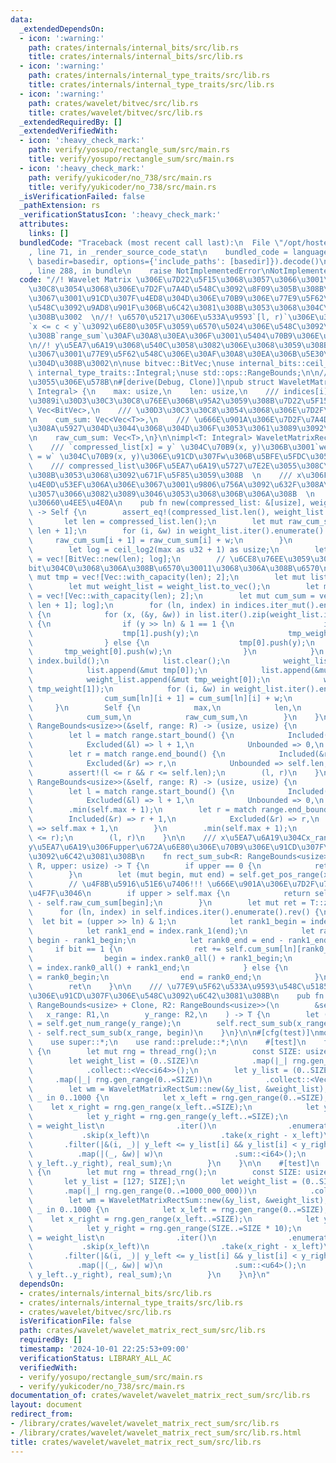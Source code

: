 ```yaml
---
data:
  _extendedDependsOn:
  - icon: ':warning:'
    path: crates/internals/internal_bits/src/lib.rs
    title: crates/internals/internal_bits/src/lib.rs
  - icon: ':warning:'
    path: crates/internals/internal_type_traits/src/lib.rs
    title: crates/internals/internal_type_traits/src/lib.rs
  - icon: ':warning:'
    path: crates/wavelet/bitvec/src/lib.rs
    title: crates/wavelet/bitvec/src/lib.rs
  _extendedRequiredBy: []
  _extendedVerifiedWith:
  - icon: ':heavy_check_mark:'
    path: verify/yosupo/rectangle_sum/src/main.rs
    title: verify/yosupo/rectangle_sum/src/main.rs
  - icon: ':heavy_check_mark:'
    path: verify/yukicoder/no_738/src/main.rs
    title: verify/yukicoder/no_738/src/main.rs
  _isVerificationFailed: false
  _pathExtension: rs
  _verificationStatusIcon: ':heavy_check_mark:'
  attributes:
    links: []
  bundledCode: "Traceback (most recent call last):\n  File \"/opt/hostedtoolcache/Python/3.10.15/x64/lib/python3.10/site-packages/onlinejudge_verify/documentation/build.py\"\
    , line 71, in _render_source_code_stat\n    bundled_code = language.bundle(stat.path,\
    \ basedir=basedir, options={'include_paths': [basedir]}).decode()\n  File \"/opt/hostedtoolcache/Python/3.10.15/x64/lib/python3.10/site-packages/onlinejudge_verify/languages/rust.py\"\
    , line 288, in bundle\n    raise NotImplementedError\nNotImplementedError\n"
  code: "//! Wavelet Matrix \u306E\u7D22\u5F15\u3068\u3057\u3066\u3001\u30D3\u30C3\
    \u30C8\u3054\u3068\u306E\u7D2F\u7A4D\u548C\u3092\u8F09\u305B\u308B\u3053\u3068\
    \u3067\u3001\u91CD\u307F\u4ED8\u304D\u306E\u70B9\u306E\u77E9\u5F62\u533A\u9593\
    \u548C\u3092\u9AD8\u901F\u306B\u6C42\u3081\u308B\u3053\u3068\u304C\u3067\u304D\
    \u308B\u3002  \n//! \u6570\u5217\u306E\u533A\u9593`[l, r)`\u306E\u3046\u3061\u306E\
    `x <= c < y`\u3092\u6E80\u305F\u3059\u6570\u5024\u306E\u548C\u3092\u6C42\u3081\
    \u308B`range_sum`\u30AF\u30A8\u30EA\u306F\u3001\u5404\u70B9\u306E\u91CD\u307F\u3092\
    \n//! y\u5EA7\u6A19\u3068\u540C\u3058\u3082\u306E\u3068\u3059\u308B\u3053\u3068\
    \u3067\u3001\u77E9\u5F62\u548C\u306E\u30AF\u30A8\u30EA\u306B\u5E30\u7740\u3067\
    \u304D\u308B\u3002\n\nuse bitvec::BitVec;\nuse internal_bits::ceil_log2;\nuse\
    \ internal_type_traits::Integral;\nuse std::ops::RangeBounds;\n\n/// T\u306F\u91CD\
    \u3055\u306E\u578B\n#[derive(Debug, Clone)]\npub struct WaveletMatrixRectSum<T:\
    \ Integral> {\n    max: usize,\n    len: usize,\n    /// indices[i] = \u4E0B\u304B\
    \u3089i\u30D3\u30C3\u30C8\u76EE\u306B\u95A2\u3059\u308B\u7D22\u5F15\n    indices:\
    \ Vec<BitVec>,\n    /// \u30D3\u30C3\u30C8\u3054\u3068\u306E\u7D2F\u7A4D\u548C\
    \n    cum_sum: Vec<Vec<T>>,\n    /// \u666E\u901A\u306E\u7D2F\u7A4D\u548C max\u3088\
    \u308A\u5927\u304D\u3044\u3068\u304D\u306F\u3053\u3061\u3089\u3092\u4F7F\u3046\
    \n    raw_cum_sum: Vec<T>,\n}\n\nimpl<T: Integral> WaveletMatrixRectSum<T> {\n\
    \    /// `compressed_list[x] = y` \u304C\u70B9(x, y)\u306B\u3001`weight_list[x]\
    \ = w` \u304C\u70B9(x, y)\u306E\u91CD\u307Fw\u306B\u5BFE\u5FDC\u3059\u308B  \n\
    \    /// compressed_list\u306F\u5EA7\u6A19\u5727\u7E2E\u3055\u308C\u3066\u3044\
    \u308B\u3053\u3068\u3092\u671F\u5F85\u3059\u308B  \n    /// x\u306F\u91CD\u8907\
    \u4E0D\u53EF\u306A\u306E\u3067\u3001\u9806\u756A\u3092\u632F\u308A\u306A\u304A\
    \u3057\u3066\u3082\u3089\u3046\u3053\u3068\u306B\u306A\u308B  \n    /// \u5168\
    \u30660\u4EE5\u4E0A\n    pub fn new(compressed_list: &[usize], weight_list: &[T])\
    \ -> Self {\n        assert_eq!(compressed_list.len(), weight_list.len());\n \
    \       let len = compressed_list.len();\n        let mut raw_cum_sum = vec![T::zero();\
    \ len + 1];\n        for (i, &w) in weight_list.iter().enumerate() {\n       \
    \     raw_cum_sum[i + 1] = raw_cum_sum[i] + w;\n        }\n        let max = *compressed_list.iter().max().unwrap_or(&0);\n\
    \        let log = ceil_log2(max as u32 + 1) as usize;\n        let mut indices\
    \ = vec![BitVec::new(len); log];\n        // \u6CE8\u76EE\u3059\u308B\u6841\u306E\
    bit\u304C0\u3068\u306A\u308B\u6570\u30011\u3068\u306A\u308B\u6570\n        let\
    \ mut tmp = vec![Vec::with_capacity(len); 2];\n        let mut list = compressed_list.to_vec();\n\
    \        let mut weight_list = weight_list.to_vec();\n        let mut tmp_weight\
    \ = vec![Vec::with_capacity(len); 2];\n        let mut cum_sum = vec![vec![T::zero();\
    \ len + 1]; log];\n        for (ln, index) in indices.iter_mut().enumerate().rev()\
    \ {\n            for (x, (&y, &w)) in list.iter().zip(weight_list.iter()).enumerate()\
    \ {\n                if (y >> ln) & 1 == 1 {\n                    index.set(x);\n\
    \                    tmp[1].push(y);\n                    tmp_weight[1].push(w);\n\
    \                } else {\n                    tmp[0].push(y);\n             \
    \       tmp_weight[0].push(w);\n                }\n            }\n           \
    \ index.build();\n            list.clear();\n            weight_list.clear();\n\
    \            list.append(&mut tmp[0]);\n            list.append(&mut tmp[1]);\n\
    \            weight_list.append(&mut tmp_weight[0]);\n            weight_list.append(&mut\
    \ tmp_weight[1]);\n            for (i, &w) in weight_list.iter().enumerate() {\n\
    \                cum_sum[ln][i + 1] = cum_sum[ln][i] + w;\n            }\n   \
    \     }\n        Self {\n            max,\n            len,\n            indices,\n\
    \            cum_sum,\n            raw_cum_sum,\n        }\n    }\n\n    fn get_pos_range<R:\
    \ RangeBounds<usize>>(&self, range: R) -> (usize, usize) {\n        use std::ops::Bound::*;\n\
    \        let l = match range.start_bound() {\n            Included(&l) => l,\n\
    \            Excluded(&l) => l + 1,\n            Unbounded => 0,\n        };\n\
    \        let r = match range.end_bound() {\n            Included(&r) => r + 1,\n\
    \            Excluded(&r) => r,\n            Unbounded => self.len,\n        };\n\
    \        assert!(l <= r && r <= self.len);\n        (l, r)\n    }\n\n    fn get_num_range<R:\
    \ RangeBounds<usize>>(&self, range: R) -> (usize, usize) {\n        use std::ops::Bound::*;\n\
    \        let l = match range.start_bound() {\n            Included(&l) => l,\n\
    \            Excluded(&l) => l + 1,\n            Unbounded => 0,\n        }\n\
    \        .min(self.max + 1);\n        let r = match range.end_bound() {\n    \
    \        Included(&r) => r + 1,\n            Excluded(&r) => r,\n            Unbounded\
    \ => self.max + 1,\n        }\n        .min(self.max + 1);\n        assert!(l\
    \ <= r);\n        (l, r)\n    }\n\n    /// x\u5EA7\u6A19\u304Cx_range\u5185\u3001\
    y\u5EA7\u6A19\u306Fupper\u672A\u6E80\u306E\u70B9\u306E\u91CD\u307F\u306E\u548C\
    \u3092\u6C42\u3081\u308B\n    fn rect_sum_sub<R: RangeBounds<usize>>(&self, x_range:\
    \ R, upper: usize) -> T {\n        if upper == 0 {\n            return T::zero();\n\
    \        }\n        let (mut begin, mut end) = self.get_pos_range(x_range);\n\
    \        // \u4F8B\u5916\u51E6\u7406!!! \u666E\u901A\u306E\u7D2F\u7A4D\u548C\u3092\
    \u4F7F\u3046\n        if upper > self.max {\n            return self.raw_cum_sum[end]\
    \ - self.raw_cum_sum[begin];\n        }\n        let mut ret = T::zero();\n  \
    \      for (ln, index) in self.indices.iter().enumerate().rev() {\n          \
    \  let bit = (upper >> ln) & 1;\n            let rank1_begin = index.rank_1(begin);\n\
    \            let rank1_end = index.rank_1(end);\n            let rank0_begin =\
    \ begin - rank1_begin;\n            let rank0_end = end - rank1_end;\n       \
    \     if bit == 1 {\n                ret += self.cum_sum[ln][rank0_end] - self.cum_sum[ln][rank0_begin];\n\
    \                begin = index.rank0_all() + rank1_begin;\n                end\
    \ = index.rank0_all() + rank1_end;\n            } else {\n                begin\
    \ = rank0_begin;\n                end = rank0_end;\n            }\n        }\n\
    \        ret\n    }\n\n    /// \u77E9\u5F62\u533A\u9593\u548C\u5185\u306E\u70B9\
    \u306E\u91CD\u307F\u306E\u548C\u3092\u6C42\u3081\u308B\n    pub fn rect_sum<R1:\
    \ RangeBounds<usize> + Clone, R2: RangeBounds<usize>>(\n        &self,\n     \
    \   x_range: R1,\n        y_range: R2,\n    ) -> T {\n        let (begin, end)\
    \ = self.get_num_range(y_range);\n        self.rect_sum_sub(x_range.clone(), end)\
    \ - self.rect_sum_sub(x_range, begin)\n    }\n}\n\n#[cfg(test)]\nmod test {\n\
    \    use super::*;\n    use rand::prelude::*;\n\n    #[test]\n    fn test_rect_sum()\
    \ {\n        let mut rng = thread_rng();\n        const SIZE: usize = 10000;\n\
    \        let weight_list = (0..SIZE)\n            .map(|_| rng.gen_range(-1000_000_000..=1000_000_000))\n\
    \            .collect::<Vec<i64>>();\n        let y_list = (0..SIZE)\n       \
    \     .map(|_| rng.gen_range(0..=SIZE))\n            .collect::<Vec<usize>>();\n\
    \        let wm = WaveletMatrixRectSum::new(&y_list, &weight_list);\n        for\
    \ _ in 0..1000 {\n            let x_left = rng.gen_range(0..=SIZE);\n        \
    \    let x_right = rng.gen_range(x_left..=SIZE);\n            let y_left = rng.gen_range(0..=SIZE);\n\
    \            let y_right = rng.gen_range(y_left..=SIZE);\n            let real_sum\
    \ = weight_list\n                .iter()\n                .enumerate()\n     \
    \           .skip(x_left)\n                .take(x_right - x_left)\n         \
    \       .filter(|&(i, _)| y_left <= y_list[i] && y_list[i] < y_right)\n      \
    \          .map(|(_, &w)| w)\n                .sum::<i64>();\n            assert_eq!(wm.rect_sum(x_left..x_right,\
    \ y_left..y_right), real_sum);\n        }\n    }\n\n    #[test]\n    fn test_two_beki()\
    \ {\n        let mut rng = thread_rng();\n        const SIZE: usize = 128;\n \
    \       let y_list = [127; SIZE];\n        let weight_list = (0..SIZE)\n     \
    \       .map(|_| rng.gen_range(0..=1000_000_000))\n            .collect::<Vec<u64>>();\n\
    \        let wm = WaveletMatrixRectSum::new(&y_list, &weight_list);\n        for\
    \ _ in 0..1000 {\n            let x_left = rng.gen_range(0..=SIZE);\n        \
    \    let x_right = rng.gen_range(x_left..=SIZE);\n            let y_left = rng.gen_range(0..=SIZE);\n\
    \            let y_right = rng.gen_range(SIZE..=SIZE * 10);\n            let real_sum\
    \ = weight_list\n                .iter()\n                .enumerate()\n     \
    \           .skip(x_left)\n                .take(x_right - x_left)\n         \
    \       .filter(|&(i, _)| y_left <= y_list[i] && y_list[i] < y_right)\n      \
    \          .map(|(_, &w)| w)\n                .sum::<u64>();\n            assert_eq!(wm.rect_sum(x_left..x_right,\
    \ y_left..y_right), real_sum);\n        }\n    }\n}\n"
  dependsOn:
  - crates/internals/internal_bits/src/lib.rs
  - crates/internals/internal_type_traits/src/lib.rs
  - crates/wavelet/bitvec/src/lib.rs
  isVerificationFile: false
  path: crates/wavelet/wavelet_matrix_rect_sum/src/lib.rs
  requiredBy: []
  timestamp: '2024-10-01 22:25:53+09:00'
  verificationStatus: LIBRARY_ALL_AC
  verifiedWith:
  - verify/yosupo/rectangle_sum/src/main.rs
  - verify/yukicoder/no_738/src/main.rs
documentation_of: crates/wavelet/wavelet_matrix_rect_sum/src/lib.rs
layout: document
redirect_from:
- /library/crates/wavelet/wavelet_matrix_rect_sum/src/lib.rs
- /library/crates/wavelet/wavelet_matrix_rect_sum/src/lib.rs.html
title: crates/wavelet/wavelet_matrix_rect_sum/src/lib.rs
---
```

